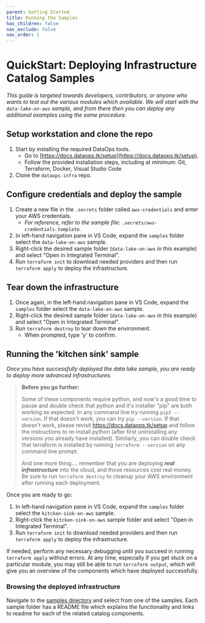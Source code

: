 ```yaml
---
parent: Getting Started
title: Running the Samples
has_children: false
nav_exclude: false
nav_order: 1
---
```

# QuickStart: Deploying Infrastructure Catalog Samples

_This guide is targeted towards developers, contributors, or anyone who wants to test
out the various modules which available. We will start with the
`data-lake-on-aws` sample, and from there then you can deploy any additional examples
using the same procedure._

## Setup workstation and clone the repo

1. Start by installing the required DataOps tools.
   - Go to [https://docs.dataops.tk/setup](https://docs.dataops.tk/setup).
   - Follow the provided installation steps, including at minimum:
     Git, Terraform, Docker, Visual Studio Code
2. Clone the `dataops-infra` repo.

## Configure credentials and deploy the sample

1. Create a new file in the `.secrets` folder called `aws-credentials` and enter your AWS
   credentials.
   - _For reference, refer to the sample file: `.secrets/aws-credentials.template`._
2. In left-hand navigation pane in VS Code, expand the `samples` folder select the
   `data-lake-on-aws` sample.
3. Right-click the desired sample folder (`data-lake-on-aws` in this example) and select
   "Open in Integrated Terminal".
4. Run `terraform init` to download needed providers and then run `terraform apply` to
   deploy the infrastructure.

## Tear down the infrastructure

1. Once again, in the left-hand navigation pane in VS Code, expand the `samples` folder
   select the `data-lake-on-aws` sample.
2. Right-click the desired sample folder (`data-lake-on-aws` in this example) and select
   "Open in Integrated Terminal".
3. Run `terraform destroy` to tear down the environment.
   - When prompted, type 'y' to confirm.

## Running the 'kitchen sink' sample

_Once you have successfully deployed the data lake sample, you are ready to deploy more
advanced infrastructures._

> **Before you go further:**
>
> Some of these components require python, and now's a good time to pause and double
> check that python and it's installer "pip" are both working as expected. In any command line try
> running `pip3 --version`. If that doesn't work, you can try `pip --version`. If that doesn't work,
> please revisit https://docs.dataops.tk/setup and follow the instructions to re-install
> python (after first uninstalling any versions you already have installed). Similarly, you can
> double check that terraform is installed by running `terraform --version` on any command line
> prompt.
>
> And one more thing.... remember that you are deploying _**real infrastructure**_ into the cloud,
> and those resources cost real money. Be sure to run `terraform destroy` to cleanup your AWS
> environment after running each deployment.

Once you are ready to go:

1. In left-hand navigation pane in VS Code, expand the `samples` folder select the
   `kitcken-sink-on-aws` sample.
2. Right-click the `kitcken-sink-on-aws` sample folder and select
   "Open in Integrated Terminal".
3. Run `terraform init` to download needed providers and then run `terraform apply` to
   deploy the infrastructure.

If needed, perform any necessary debugging until you succeed in running `terraform apply`
without errors. At any time, especially if you get stuck on a particular module, you may still be
able to run `terraform output`, which will give you an overview of the components which have
deployed successfully.

### Browsing the deployed infrastructure

Navigate to the [samples directory](https://github.com/slalom-ggp/dataops-infra/tree/main/samples)
and select from one of the samples. Each sample folder has a README file which explains
the functionality and links to readme for each of the related catalog components.
